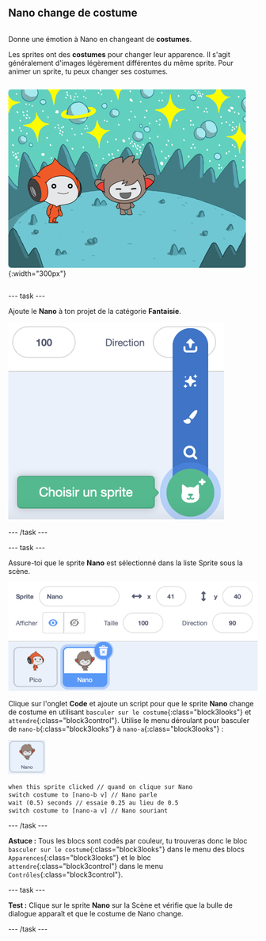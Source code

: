 ## Nano change de costume

<div style="display: flex; flex-wrap: wrap">
<div style="flex-basis: 200px; flex-grow: 1; margin-right: 15px;">

Donne une émotion à Nano en changeant de **costumes**.

Les sprites ont des **costumes** pour changer leur apparence. Il s'agit généralement d'images légèrement différentes du même sprite. Pour animer un sprite, tu peux changer ses costumes.

</div>
<div>

![Le sprite Nano avec les bras tendus](images/nano-b-demo.png){:width="300px"}

</div>
</div>

--- task ---

Ajoute le **Nano** à ton projet de la catégorie **Fantaisie**.

![L'icône « Choisir un Sprite ».](images/choose-sprite-menu.png)

--- /task ---

--- task ---

Assure-toi que le sprite **Nano** est sélectionné dans la liste Sprite sous la scène.

![La liste Sprite, avec une bordure bleue autour du sprite Nano pour montrer que Nano est sélectionné.](images/nano-selected.png)

Clique sur l'onglet **Code** et ajoute un script pour que le sprite **Nano** change de costume en utilisant `basculer sur le costume`{:class="block3looks"} et `attendre`{:class="block3control"}. Utilise le menu déroulant pour basculer de `nano-b`{:class="block3looks"} à `nano-a`{:class="block3looks"} :

![Le sprite Nano.](images/nano-sprite.png)

```blocks3
when this sprite clicked // quand on clique sur Nano
switch costume to [nano-b v] // Nano parle
wait (0.5) seconds // essaie 0.25 au lieu de 0.5
switch costume to [nano-a v] // Nano souriant
```
--- /task ---

**Astuce :** Tous les blocs sont codés par couleur, tu trouveras donc le bloc `basculer sur le costume`{:class="block3looks"} dans le menu des blocs `Apparences`{:class="block3looks"} et le bloc `attendre`{:class="block3control"} dans le menu `Contrôles`{:class="block3control"}.

--- task ---

**Test :** Clique sur le sprite **Nano** sur la Scène et vérifie que la bulle de dialogue apparaît et que le costume de Nano change.

--- /task ---
